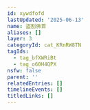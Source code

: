 ```yaml
---
id: xywdfofd
lastUpdated: '2025-06-13'
name: 盗割佛首
aliases: []
layer: 3
categoryId: cat_KRnRW8TN
tagIds:
  - tag_bfXWRiBt
  - tag_o60H4QPX
nsfw: false
parent: ''
relatedEntries: []
timelineEvents: []
titledLinks: []
---
```


